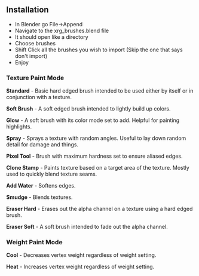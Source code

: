 ## Installation

- In Blender go File->Append
- Navigate to the xrg_brushes.blend file
- It should open like a directory
- Choose brushes
- Shift Click all the brushes you wish to import (Skip the one that says don't import)
- Enjoy

### Texture Paint Mode

**Standard** - Basic hard edged brush intended to be used either by itself or in conjunction with a texture.

**Soft Brush** - A soft edged brush intended to lightly build up colors.

**Glow** - A soft brush with its color mode set to add. Helpful for painting highlights.

**Spray** - Sprays a texture with random angles. Useful to lay down random detail for damage and things.

**Pixel Tool** - Brush with maximum hardness set to ensure aliased edges.

**Clone Stamp** - Paints texture based on a target area of the texture. Mostly used to quickly blend texture seams.

**Add Water** - Softens edges.

**Smudge** - Blends textures.

**Eraser Hard** - Erases out the alpha channel on a texture using a hard edged brush.

**Eraser Soft** - A soft brush intended to fade out the alpha channel.


### Weight Paint Mode

**Cool** - Decreases vertex weight regardless of weight setting.

**Heat** - Increases vertex weight regardless of weight setting.
